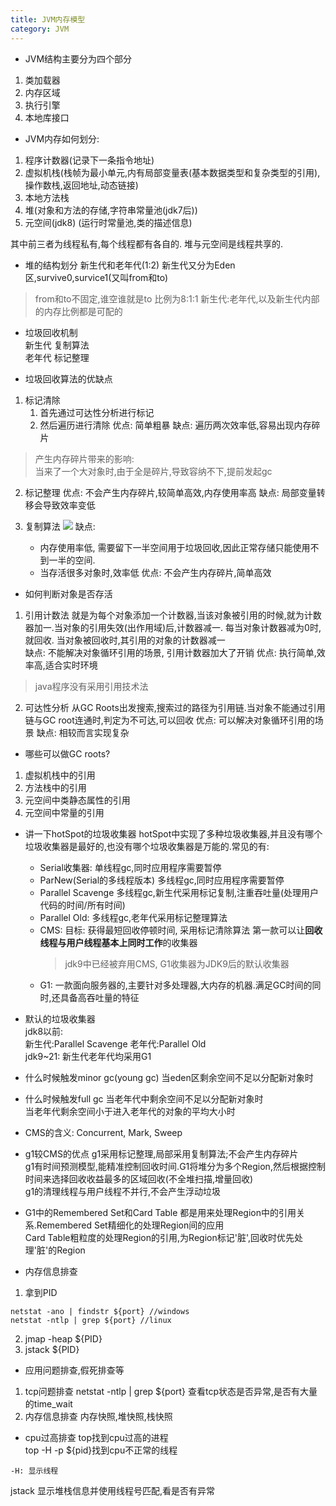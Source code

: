 ```yaml
---
title: JVM内存模型
category: JVM
---
```

- JVM结构主要分为四个部分
1. 类加载器
2. 内存区域
3. 执行引擎
4. 本地库接口

- JVM内存如何划分:
1. 程序计数器(记录下一条指令地址)
2. 虚拟机栈(栈帧为最小单元,内有局部变量表(基本数据类型和复杂类型的引用),操作数栈,返回地址,动态链接)
3. 本地方法栈
4. 堆(对象和方法的存储,字符串常量池(jdk7后))
5. 元空间(jdk8) (运行时常量池,类的描述信息)

其中前三者为线程私有,每个线程都有各自的.  堆与元空间是线程共享的.  

- 堆的结构划分
新生代和老年代(1:2)
新生代又分为Eden区,survive0,survice1(又叫from和to)
> from和to不固定,谁空谁就是to
比例为8:1:1
新生代:老年代,以及新生代内部的内存比例都是可配的

- 垃圾回收机制  
新生代 复制算法  
老年代 标记整理  

- 垃圾回收算法的优缺点
1. 标记清除
    1. 首先通过可达性分析进行标记
    2. 然后遍历进行清除
优点: 简单粗暴
缺点: 遍历两次效率低,容易出现内存碎片
> 产生内存碎片带来的影响:   
当来了一个大对象时,由于全是碎片,导致容纳不下,提前发起gc

2. 标记整理
优点: 不会产生内存碎片,较简单高效,内存使用率高
缺点: 局部变量转移会导致效率变低

3. 复制算法
![](https://s2.51cto.com/oss/202203/21/3413e365954f52e4468691303d6aefce186a7f.png)
缺点: 
   - 内存使用率低, 需要留下一半空间用于垃圾回收,因此正常存储只能使用不到一半的空间.
   - 当存活很多对象时,效率低
优点: 不会产生内存碎片,简单高效

- 如何判断对象是否存活
1. 引用计数法
就是为每个对象添加一个计数器,当该对象被引用的时候,就为计数器加一.当对象的引用失效(出作用域)后,计数器减一. 每当对象计数器减为0时,就回收. 当对象被回收时,其引用的对象的计数器减一  
缺点: 不能解决对象循环引用的场景, 引用计数器加大了开销
优点: 执行简单,效率高,适合实时环境
> java程序没有采用引用技术法
2. 可达性分析
从GC Roots出发搜索,搜索过的路径为引用链.当对象不能通过引用链与GC root连通时,判定为不可达,可以回收
优点: 可以解决对象循环引用的场景
缺点: 相较而言实现复杂

- 哪些可以做GC roots?
1. 虚拟机栈中的引用
2. 方法栈中的引用
3. 元空间中类静态属性的引用
4. 元空间中常量的引用

- 讲一下hotSpot的垃圾收集器
hotSpot中实现了多种垃圾收集器,并且没有哪个垃圾收集器是最好的,也没有哪个垃圾收集器是万能的.常见的有:
   - Serial收集器:
        单线程gc,同时应用程序需要暂停
   - ParNew(Serial的多线程版本)
        多线程gc,同时应用程序需要暂停
   - Parallel Scavenge
        多线程gc,新生代采用标记复制,注重吞吐量(处理用户代码的时间/所有时间)
   - Parallel Old:
        多线程gc,老年代采用标记整理算法
   - CMS:
        目标: 获得最短回收停顿时间,
        采用标记清除算法
        第一款可以让**回收线程与用户线程基本上同时工作**的收集器
        > jdk9中已经被弃用CMS, G1收集器为JDK9后的默认收集器
   - G1: 
        一款面向服务器的,主要针对多处理器,大内存的机器.满足GC时间的同时,还具备高吞吐量的特征


- 默认的垃圾收集器  
jdk8以前:  
新生代:Parallel Scavenge  老年代:Parallel Old  
jdk9~21: 新生代老年代均采用G1

- 什么时候触发minor gc(young gc)
当eden区剩余空间不足以分配新对象时

- 什么时候触发full gc
当老年代中剩余空间不足以分配新对象时  
当老年代剩余空间小于进入老年代的对象的平均大小时  

- CMS的含义:
Concurrent, Mark, Sweep

- g1较CMS的优点
g1采用标记整理,局部采用复制算法;不会产生内存碎片   
g1有时间预测模型,能精准控制回收时间.G1将堆分为多个Region,然后根据控制时间来选择回收收益最多的区域回收(不全堆扫描,增量回收)  
g1的清理线程与用户线程不并行,不会产生浮动垃圾  

- G1中的Remembered Set和Card Table
都是用来处理Region中的引用关系.Remembered Set精细化的处理Region间的应用  
Card Table粗粒度的处理Region的引用,为Region标记'脏',回收时优先处理'脏'的Region   



- 内存信息排查
1. 拿到PID
```
netstat -ano | findstr ${port} //windows
netstat -ntlp | grep ${port} //linux
```
2. jmap -heap ${PID}
3. jstack ${PID}

- 应用问题排查,假死排查等
1. tcp问题排查
netstat -ntlp | grep ${port}
查看tcp状态是否异常,是否有大量的time_wait
2. 内存信息排查
内存快照,堆快照,栈快照

- cpu过高排查
top找到cpu过高的进程   
top -H -p ${pid}找到cpu不正常的线程  
```
-H: 显示线程
```
jstack 显示堆栈信息并使用线程号匹配,看是否有异常